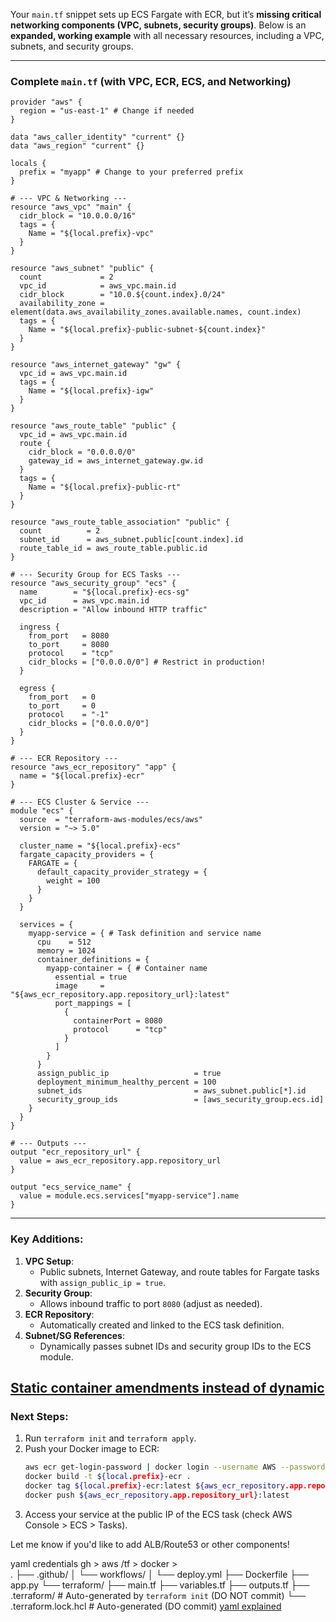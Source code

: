 Your `main.tf` snippet sets up ECS Fargate with ECR, but it’s **missing critical networking components (VPC, subnets, security groups)**. Below is an **expanded, working example** with all necessary resources, including a VPC, subnets, and security groups.

---

### **Complete `main.tf` (with VPC, ECR, ECS, and Networking)**  
```hcl
provider "aws" {
  region = "us-east-1" # Change if needed
}

data "aws_caller_identity" "current" {}
data "aws_region" "current" {}

locals {
  prefix = "myapp" # Change to your preferred prefix
}

# --- VPC & Networking ---
resource "aws_vpc" "main" {
  cidr_block = "10.0.0.0/16"
  tags = {
    Name = "${local.prefix}-vpc"
  }
}

resource "aws_subnet" "public" {
  count             = 2
  vpc_id            = aws_vpc.main.id
  cidr_block        = "10.0.${count.index}.0/24"
  availability_zone = element(data.aws_availability_zones.available.names, count.index)
  tags = {
    Name = "${local.prefix}-public-subnet-${count.index}"
  }
}

resource "aws_internet_gateway" "gw" {
  vpc_id = aws_vpc.main.id
  tags = {
    Name = "${local.prefix}-igw"
  }
}

resource "aws_route_table" "public" {
  vpc_id = aws_vpc.main.id
  route {
    cidr_block = "0.0.0.0/0"
    gateway_id = aws_internet_gateway.gw.id
  }
  tags = {
    Name = "${local.prefix}-public-rt"
  }
}

resource "aws_route_table_association" "public" {
  count          = 2
  subnet_id      = aws_subnet.public[count.index].id
  route_table_id = aws_route_table.public.id
}

# --- Security Group for ECS Tasks ---
resource "aws_security_group" "ecs" {
  name        = "${local.prefix}-ecs-sg"
  vpc_id      = aws_vpc.main.id
  description = "Allow inbound HTTP traffic"

  ingress {
    from_port   = 8080
    to_port     = 8080
    protocol    = "tcp"
    cidr_blocks = ["0.0.0.0/0"] # Restrict in production!
  }

  egress {
    from_port   = 0
    to_port     = 0
    protocol    = "-1"
    cidr_blocks = ["0.0.0.0/0"]
  }
}

# --- ECR Repository ---
resource "aws_ecr_repository" "app" {
  name = "${local.prefix}-ecr"
}

# --- ECS Cluster & Service ---
module "ecs" {
  source  = "terraform-aws-modules/ecs/aws"
  version = "~> 5.0"

  cluster_name = "${local.prefix}-ecs"
  fargate_capacity_providers = {
    FARGATE = {
      default_capacity_provider_strategy = {
        weight = 100
      }
    }
  }

  services = {
    myapp-service = { # Task definition and service name
      cpu    = 512
      memory = 1024
      container_definitions = {
        myapp-container = { # Container name
          essential = true
          image     = "${aws_ecr_repository.app.repository_url}:latest"
          port_mappings = [
            {
              containerPort = 8080
              protocol      = "tcp"
            }
          ]
        }
      }
      assign_public_ip                   = true
      deployment_minimum_healthy_percent = 100
      subnet_ids                         = aws_subnet.public[*].id
      security_group_ids                 = [aws_security_group.ecs.id]
    }
  }
}

# --- Outputs ---
output "ecr_repository_url" {
  value = aws_ecr_repository.app.repository_url
}

output "ecs_service_name" {
  value = module.ecs.services["myapp-service"].name
}
```

---

### **Key Additions**:
1. **VPC Setup**:  
   - Public subnets, Internet Gateway, and route tables for Fargate tasks with `assign_public_ip = true`.  
2. **Security Group**:  
   - Allows inbound traffic to port `8080` (adjust as needed).  
3. **ECR Repository**:  
   - Automatically created and linked to the ECS task definition.  
4. **Subnet/SG References**:  
   - Dynamically passes subnet IDs and security group IDs to the ECS module.  

[Static container amendments instead of dynamic](/docs/StaticContainer.md)
---

### **Next Steps**:
1. Run `terraform init` and `terraform apply`.  
2. Push your Docker image to ECR:  
   ```bash
   aws ecr get-login-password | docker login --username AWS --password-stdin ACCOUNT_ID.dkr.ecr.REGION.amazonaws.com
   docker build -t ${local.prefix}-ecr .
   docker tag ${local.prefix}-ecr:latest ${aws_ecr_repository.app.repository_url}:latest
   docker push ${aws_ecr_repository.app.repository_url}:latest
   ```
3. Access your service at the public IP of the ECS task (check AWS Console > ECS > Tasks).  

Let me know if you'd like to add ALB/Route53 or other components!

yaml
credentials
gh > aws /tf > docker >  
.
├── .github/
│   └── workflows/
│       └── deploy.yml
├── Dockerfile
├── app.py
└── terraform/
    ├── main.tf
    ├── variables.tf
    ├── outputs.tf
    ├── .terraform/          # Auto-generated by `terraform init` (DO NOT commit)
    └── .terraform.lock.hcl  # Auto-generated (DO commit)
    [yaml explained](/docs/yamlExplain.md)